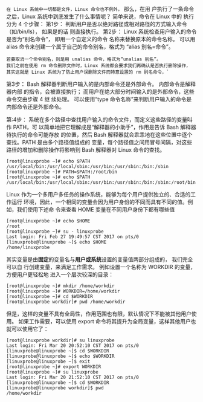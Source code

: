`在 Linux 系统中一切都是文件，Linux 命令也不例外。`
那么，在用 户执行了一条命令之后，Linux 系统中到底发生了什么事情呢？
	简单来说，命令在 Linux 中的 执行分为 4 个步骤：
	第1步：
		判断用户是否以绝对路径或相对路径的方式输入命令（如/bin/ls），
	如果是的话 则直接执行。 
	第2步：
		Linux 系统检查用户输入的命令是否为“别名命令”，
	即用一个自定义的命令 名称来替换原本的命令名称。
	可以用 alias 命令来创建一个属于自己的命令别名，格式为 “alias 别名=命令”。
	
	若要取消一个命令别名，则是用 unalias 命令，格式为“unalias 别名”。 
	我们之前在使用 rm 命令删除文件时，Linux 系统都会要求我们再确认是否执行删除操作， 其实这就是 Linux 系统为了防止用户误删除文件而特意设置的 rm 别名命令，`

第3步：
	Bash 解释器判断用户输入的是内部命令还是外部命令。
	内部命令是解释器内部 的指令，会被直接执行；
	而用户在绝大部分时间输入的是外部命令，这些命令交由步骤 4 继 续处理。
	可以使用“type 命令名称”来判断用户输入的命令是内部命令还是外部命令。

第:4步：
	系统在多个路径中查找用户输入的命令文件，而定义这些路径的变量叫作 PATH，可 以简单地把它理解成是“解释器的小助手”，作用是告诉 Bash 解释器待执行的命令可能存放 的位置，然后 Bash 解释器就会乖乖地在这些位置中逐个查找。PATH 是由多个路径值组成的 变量，每个路径值之间用冒号间隔，对这些路径的增加和删除操作将影响到 Bash 解释器对 Linux 命令的查找。
```shell
[root@linuxprobe ~]# echo $PATH /usr/local/bin:/usr/local/sbin:/usr/bin:/usr/sbin:/bin:/sbin 
[root@linuxprobe ~]# PATH=$PATH:/root/bin 
[root@linuxprobe ~]# echo $PATH /usr/local/bin:/usr/local/sbin:/usr/bin:/usr/sbin:/bin:/sbin:/root/bin
```

  Linux 作为一个多用户多任务的操作系统，能够为每个用户提供独立的、合适的工作运行 环境，因此，一个相同的变量会因为用户身份的不同而具有不同的值。例如，我们使用下述命 令来查看 HOME 变量在不同用户身份下都有哪些值
  ```shell
  [root@linuxprobe ~]# echo $HOME 
  /root 
  [root@linuxprobe ~]# su - linuxprobe 
  Last login: Fri Feb 27 19:49:57 CST 2017 on pts/0 
  [linuxprobe@linuxprobe ~]$ echo $HOME 
  /home/linuxprobe
```

其实变量是由**固定**的变量名与**用户或系统**设置的变量值两部分组成的，
我们完全可以自 行创建变量，来满足工作需求。
例如设置一个名称为 WORKDIR 的变量，方便用户更轻松地 进入一个层次较深的目录：
```shell
[root@linuxprobe ~]# mkdir /home/workdir 
[root@linuxprobe ~]# WORKDIR=/home/workdir 
[root@linuxprobe ~]# cd $WORKDIR 
[root@linuxprobe workdir]# pwd /home/workdir
```
但是，这样的变量不具有全局性，作用范围也有限，默认情况下不能被其他用户使用。 如果工作需要，可以使用 export 命令将其提升为全局变量，这样其他用户也就可以使用它了：
```shell
[root@linuxprobe workdir]# su linuxprobe 
Last login: Fri Mar 20 20:52:10 CST 2017 on pts/0 
[linuxprobe@linuxprobe ~]$ cd $WORKDIR 
[linuxprobe@linuxprobe ~]$ echo $WORKDIR
[linuxprobe@linuxprobe ~]$ exit 
[root@linuxprobe ~]# export WORKDIR 
[root@linuxprobe ~]# su linuxprobe 
Last login: Fri Mar 20 21:52:10 CST 2017 on pts/0 
[linuxprobe@linuxprobe ~]$ cd $WORKDIR 
[linuxprobe@linuxprobe workdir]$ pwd 
/home/workdir
```








